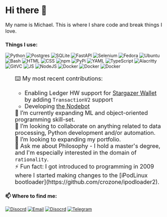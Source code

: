 <h1>Hi there 👋</h1>

<p style="font-size: 16px;">My name is Michael. This is where I share code and break things I love.</p>

<h3>Things I use:</h3>
<p>
    <img alt="Python" src="https://img.shields.io/badge/Python-3776AB?logo=python&logoColor=fff" />
    <img alt="Postgres" src="https://img.shields.io/badge/Postgres-%23316192.svg?logo=postgresql&logoColor=white" />
    <img alt="SQLite" src="https://img.shields.io/badge/SQLite-%2307405e.svg?logo=sqlite&logoColor=white" />
    <img alt="FastAPI" src="https://img.shields.io/badge/FastAPI-009485.svg?logo=fastapi&logoColor=white" />
    <img alt="Selenium" src="https://img.shields.io/badge/Selenium-43B02A?logo=selenium&logoColor=fff" />
    <img alt="Fedora" src="https://img.shields.io/badge/Fedora-51A2DA?logo=fedora&logoColor=fff" />
    <img alt="Ubuntu" src="https://img.shields.io/badge/Ubuntu-E95420?logo=ubuntu&logoColor=white" />
    <img alt="Bash" src="https://img.shields.io/badge/Bash-4EAA25?logo=gnubash&logoColor=fff" />
    <img alt="HTML" src="https://img.shields.io/badge/HTML-%23E34F26.svg?logo=html5&logoColor=white" />
    <img alt="CSS" src="https://img.shields.io/badge/CSS-1572B6?logo=css3&logoColor=fff" />
    <img alt="npm" src="https://img.shields.io/badge/npm-CB3837?logo=npm&logoColor=fff" />
    <img alt="PyPi" src="https://img.shields.io/badge/PyPI-3775A9?logo=pypi&logoColor=fff" />
    <img alt="YAML" src="https://img.shields.io/badge/YAML-CB171E?logo=yaml&logoColor=fff" />
    <img alt="TypeScript" src="https://img.shields.io/badge/TypeScript-3178C6?logo=typescript&logoColor=fff" />
    <img alt="Alacritty" src="https://img.shields.io/badge/Alacritty-F46D01?logo=alacritty&logoColor=fff" />
    <img alt="GitVC" src="https://img.shields.io/badge/Git-F05032?logo=git&logoColor=fff" />
    <img alt="JS" src="https://img.shields.io/badge/JavaScript-F7DF1E?logo=javascript&logoColor=000" />
    <img alt="NodeJS" src="https://img.shields.io/badge/Node.js-6DA55F?logo=node.js&logoColor=white" />
    <img alt="Docker" src="https://img.shields.io/badge/Docker-2496ED?logo=docker&logoColor=fff" />
    <img alt="Docker" src="https://img.shields.io/badge/Bootstrap-7952B3?logo=bootstrap&logoColor=fff" />
    <img alt="Docker" src="https://img.shields.io/badge/DigitalOcean-%230167ff.svg?logo=digitalOcean&logoColor=white" />
</p>
<ul style="font-size: 18px;list-style-type: none;">
    <li>⌨️ My most recent contributions:</li>
    <ul></p>
        <li> Enabling Ledger HW support for <a href="https://github.com/buzzgreyday/stargazer-wallet-ledger">Stargazer Wallet</a> by adding <code>TransactionV2</code> support</li>
        <li>Developing <a href="https://github.com/buzzgreyday/hgtp-node-discord-bot">the Nodebot</a></li>
    </ul>
    <li>🌱 I’m currently expanding ML and object-oriented programming skill-set.</li>
    <li>👯 I’m looking to collaborate on anything related to data processing, Python development and/or automation.</li>
    <li>🔭 I’m looking to expanding my portfolio.</li>
    <li>💬 Ask me about Philosophy - I hold a master's degree, and I'm especially interested in the domain of <code>rationality</code>.</li>
    <li>⚡ Fun fact: I got introduced to programming in 2009 where I started making changes to the [iPodLinux bootloader](https://github.com/crozone/ipodloader2).</li>
</ul>

<h3>📫 Where to find me:</h3>
<a href="" target="_blank"><img alt="Disocrd" src="https://img.shields.io/badge/Discord-%235865F2.svg?&style=for-the-badge&logo=discord&logoColor=white" /></a>
<a href="" target="_blank"><img alt="Email" src="https://img.shields.io/badge/Proton%20Mail-6D4AFF?&style=for-the-badge&logo=protonmail&logoColor=fff" /></a>
<a href="" target="_blank"><img alt="Disocrd" src="https://img.shields.io/badge/Linkedin-%230077B5.svg?&style=for-the-badge&logo=linkedin&logoColor=white" /></a>
<a href="" target="_blank"><img alt="Telegram" src="https://img.shields.io/badge/Telegram-2CA5E0?&style=for-the-badge&logo=telegram&logoColor=white" /></a>